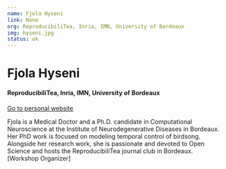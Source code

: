 ```yaml
---
name: Fjola Hyseni
link: None
org: ReproducibiliTea, Inria, IMN, University of Bordeaux
img: hyseni.jpg
status: ok
---
```


# Fjola Hyseni

#### ReproducibiliTea, Inria, IMN, University of Bordeaux

[Go to personal website](None)

Fjola is a Medical Doctor and a Ph.D. candidate in Computational Neuroscience at the Institute of Neurodegenerative Diseases in Bordeaux. Her PhD work is focused on modeling temporal control of birdsong. Alongside her research work, she is passionate and devoted to  Open Science and hosts the ReproducibiliTea journal club in Bordeaux. [Workshop Organizer]

        